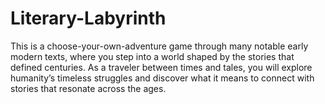 # Literary-Labyrinth
This is a choose-your-own-adventure game through many notable early modern texts, where you step into a world shaped by the stories that defined centuries. As a traveler between times and tales, you will explore humanity’s timeless struggles and discover what it means to connect with stories that resonate across the ages.
